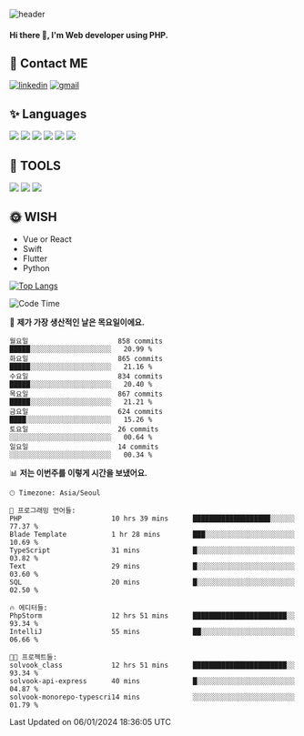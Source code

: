 ![header](https://capsule-render.vercel.app/api?type=waving&color=auto&height=300&section=header&text=Elin&fontSize=90&animation=twinkling)

#### Hi there 👋, I'm <b>Web developer</b> using PHP. ####

<!--
- 🔭 I’m currently working on Uniwill
- 🌱 I’m currently learning Vue or React or Python.
-->

<!---#### I am PHP developer --->

## 💌 Contact ME ###
[<img src='https://img.shields.io/badge/-EunjiKo-%230A66C2?style=flat-square&logo=LinkedIn&logoColor=white' alt='linkedin'>](https://www.linkedin.com/in/https://www.linkedin.com/in/eunji-ko-00a907164//)  [<img src='https://img.shields.io/badge/-einee214%40gmail.com-%23EA4335?style=flat-square&logo=Gmail&logoColor=white' alt='gmail'>](einee214@gmail.com)  


## ✨ Languages
<img src='https://img.shields.io/badge/-PHP-%23777BB4?style=for-the-badge&logo=PHP&logoColor=white'> <img src='https://img.shields.io/badge/-Laravel-%23FF2D20?style=for-the-badge&logo=Laravel&logoColor=white'> <img src='https://img.shields.io/badge/Jquery-%230769AD?style=for-the-badge&logo=Jquery&logoColor=white'> <img src='https://img.shields.io/badge/CSS3-%231572B6?style=for-the-badge&logo=CSS3&logoColor=white'> <img src='https://img.shields.io/badge/Bootstrap-%237952B3?style=for-the-badge&logo=Bootstrap&logoColor=white' > <img src='https://img.shields.io/badge/MySQL-%234479A1?style=for-the-badge&logo=MySQL&logoColor=white' >

## 🌷 TOOLS
<img src='https://img.shields.io/badge/PHPSTORM-%23000000?style=for-the-badge&logo=PhpStorm&logoColor=white' > <img src='https://img.shields.io/badge/GitLab-%23FCA121?style=for-the-badge&logo=GitLab&logoColor=white' > <img src='https://img.shields.io/badge/GitHub-%23181717?style=for-the-badge&logo=GitHub&logoColor=white'>


## 🌞 WISH
- Vue or React
- Swift
- Flutter
- Python


[![Top Langs](https://github-readme-stats.vercel.app/api/top-langs/?username=ein214&layout=compact)](https://github.com/anuraghazra/github-readme-stats)

<!--START_SECTION:waka-->
![Code Time](http://img.shields.io/badge/Code%20Time-3%2C162%20hrs%2030%20mins-blue)

📅 **제가 가장 생산적인 날은 목요일이에요.** 

```text
월요일                      858 commits         █████░░░░░░░░░░░░░░░░░░░░   20.99 % 
화요일                      865 commits         █████░░░░░░░░░░░░░░░░░░░░   21.16 % 
수요일                      834 commits         █████░░░░░░░░░░░░░░░░░░░░   20.40 % 
목요일                      867 commits         █████░░░░░░░░░░░░░░░░░░░░   21.21 % 
금요일                      624 commits         ████░░░░░░░░░░░░░░░░░░░░░   15.26 % 
토요일                      26 commits          ░░░░░░░░░░░░░░░░░░░░░░░░░   00.64 % 
일요일                      14 commits          ░░░░░░░░░░░░░░░░░░░░░░░░░   00.34 % 
```


📊 **저는 이번주를 이렇게 시간을 보냈어요.** 

```text
🕑︎ Timezone: Asia/Seoul

💬 프로그래밍 언어들: 
PHP                      10 hrs 39 mins      ███████████████████░░░░░░   77.37 % 
Blade Template           1 hr 28 mins        ███░░░░░░░░░░░░░░░░░░░░░░   10.69 % 
TypeScript               31 mins             █░░░░░░░░░░░░░░░░░░░░░░░░   03.82 % 
Text                     29 mins             █░░░░░░░░░░░░░░░░░░░░░░░░   03.60 % 
SQL                      20 mins             █░░░░░░░░░░░░░░░░░░░░░░░░   02.50 % 

🔥 에디터들: 
PhpStorm                 12 hrs 51 mins      ███████████████████████░░   93.34 % 
IntelliJ                 55 mins             ██░░░░░░░░░░░░░░░░░░░░░░░   06.66 % 

🐱‍💻 프로젝트들: 
solvook_class            12 hrs 51 mins      ███████████████████████░░   93.34 % 
solvook-api-express      40 mins             █░░░░░░░░░░░░░░░░░░░░░░░░   04.87 % 
solvook-monorepo-typescri14 mins             ░░░░░░░░░░░░░░░░░░░░░░░░░   01.79 % 
```


 Last Updated on 06/01/2024 18:36:05 UTC
<!--END_SECTION:waka-->

<!---![GitHub stats](https://github-readme-stats.vercel.app/api?username=ein214&show_icons=true&theme=dracula)  --->



